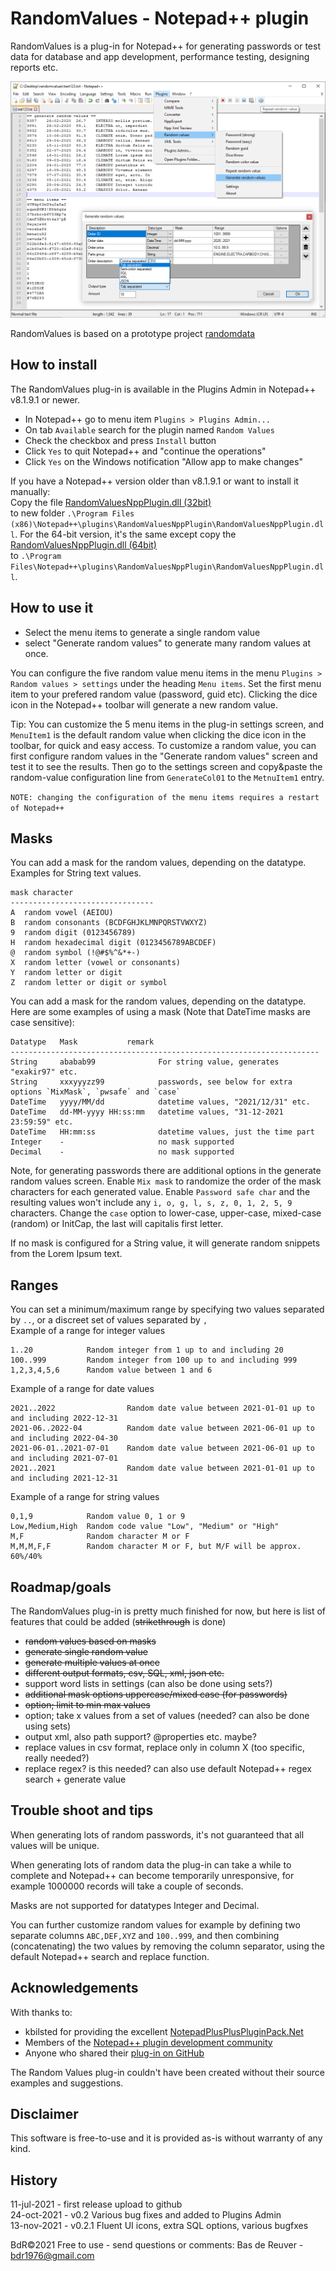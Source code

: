RandomValues - Notepad++ plugin
===============================

RandomValues is a plug-in for Notepad++ for generating passwords or test data for database and app development, performance testing, designing reports etc.

![preview screenshot](/randomvalues_preview.png?raw=true "RandomValues plug-in preview")

RandomValues is based on a prototype project [randomdata](http://bdrgames.nl/homepage/files/randomdata.html)

How to install
--------------
The RandomValues plug-in is available in the Plugins Admin in Notepad++ v8.1.9.1 or newer.

* In Notepad++ go to menu item `Plugins > Plugins Admin...`
* On tab `Available` search for the plugin named `Random Values`
* Check the checkbox and press `Install` button
* Click `Yes` to quit Notepad++ and "continue the operations"
* Click `Yes` on the Windows notification "Allow app to make changes"

If you have a Notepad++ version older than v8.1.9.1 or want to install it manually:  
Copy the file [RandomValuesNppPlugin.dll (32bit)](/RandomValuesNppPlugin/bin/Release/)  
to new folder `.\Program Files (x86)\Notepad++\plugins\RandomValuesNppPlugin\RandomValuesNppPlugin.dll`.
For the 64-bit version, it's the same except copy the [RandomValuesNppPlugin.dll (64bit)](/RandomValuesNppPlugin/bin/Release-x64/)  
to `.\Program Files\Notepad++\plugins\RandomValuesNppPlugin\RandomValuesNppPlugin.dll`.

How to use it
-------------

* Select the menu items to generate a single random value
* select "Generate random values" to generate many random values at once.

You can configure the five random value menu items in the menu `Plugins > Random values > settings` under the heading `Menu items`.
Set the first menu item to your prefered random value (password, guid etc).
Clicking the dice icon in the Notepad++ toolbar will generate a new random value.

Tip: You can customize the 5 menu items in the plug-in settings screen, and `MenuItem1` is the default random value when clicking the dice icon in the toolbar, for quick and easy access. To customize a random value, you  can first configure random values in the "Generate random values" screen and test it to see the results. Then go to the settings screen and copy&paste the random-value configuration line from `GenerateCol01` to the `MetnuItem1` entry.

`NOTE: changing the configuration of the menu items requires a restart of Notepad++`

Masks
----------
You can add a mask for the random values, depending on the datatype.  
Examples for String text values.

    mask character
    --------------------------------
    A  random vowel (AEIOU)
    B  random consonants (BCDFGHJKLMNPQRSTVWXYZ)
    9  random digit (0123456789)
    H  random hexadecimal digit (0123456789ABCDEF)
    @  random symbol (!@#$%^&*+-)
    X  random letter (vowel or consonants)
    Y  random letter or digit
    Z  random letter or digit or symbol

You can add a mask for the random values, depending on the datatype. Here are some examples of using a mask (Note that DateTime masks are case sensitive):

    Datatype   Mask           remark
    ---------------------------------------------------------------------
    String     ababab99              For string value, generates "exakir97" etc.
    String     xxxyyyzz99            passwords, see below for extra options `MixMask`, `pwsafe` and `case`
    DateTime   yyyy/MM/dd            datetime values, "2021/12/31" etc.
    DateTime   dd-MM-yyyy HH:ss:mm   datetime values, "31-12-2021 23:59:59" etc.
    DateTime   HH:mm:ss              datetime values, just the time part
    Integer    -                     no mask supported
    Decimal    -                     no mask supported

Note, for generating passwords there are additional options in the generate random values screen.
Enable `Mix mask` to randomize the order of the mask characters for each generated value.
Enable `Password safe char` and the resulting values won't include any `i, o, g, l, s, z, 0, 1, 2, 5, 9` characters.
Change the `case` option to lower-case, upper-case, mixed-case (random) or InitCap, the last will capitalis first letter.

If no mask is configured for a String value, it will generate random snippets from the Lorem Ipsum text.

Ranges
------
You can set a minimum/maximum range by specifying two values separated by `..`, or a discreet set of values separated by `,`  
Example of a range for integer values 

    1..20            Random integer from 1 up to and including 20
    100..999         Random integer from 100 up to and including 999
    1,2,3,4,5,6      Random value between 1 and 6

Example of a range for date values

    2021..2022                Random date value between 2021-01-01 up to and including 2022-12-31
    2021-06..2022-04          Random date value between 2021-06-01 up to and including 2022-04-30
    2021-06-01..2021-07-01    Random date value between 2021-06-01 up to and including 2021-07-01
    2021..2021                Random date value between 2021-01-01 up to and including 2021-12-31

Example of a range for string values

    0,1,9            Random value 0, 1 or 9
    Low,Medium,High  Random code value "Low", "Medium" or "High"
    M,F              Random character M or F
    M,M,M,F,F        Random character M or F, but M/F will be approx. 60%/40%

Roadmap/goals
-------------
The RandomValues plug-in is pretty much finished for now, but here is list of features that could be added (~~strikethrough~~ is done)

* ~~random values based on masks~~
* ~~generate single random value~~
* ~~generate multiple values at once~~
* ~~different output formats, csv, SQL, xml, json etc.~~
* support word lists in settings (can also be done using sets?)
* ~~additional mask options uppercase/mixed case (for passwords)~~
* ~~option; limit to min max values~~
* option; take x values from a set of values (needed? can also be done using sets)
* output xml, also path support? @properties etc. maybe?
* replace values in csv format, replace only in column X (too specific, really needed?)
* replace regex? is this needed? can also use default Notepad++ regex search + generate value

Trouble shoot and tips
----------------------
When generating lots of random passwords, it's not guaranteed that all values will be unique.

When generating lots of random data the plug-in can take a while to complete and Notepad++ can become temporarily unresponsive, for example 1000000 records will take a couple of seconds.

Masks are not supported for datatypes Integer and Decimal.

You can further customize random values for example by defining two separate columns `ABC,DEF,XYZ` and `100..999`, and then combining (concatenating) the two values by removing the column separator, using the default Notepad++ search and replace function.

Acknowledgements
----------------
With thanks to:

* kbilsted for providing the excellent
[NotepadPlusPlusPluginPack.Net](https://github.com/kbilsted/NotepadPlusPlusPluginPack.Net)
* Members of the [Notepad++ plugin development community](https://community.notepad-plus-plus.org/category/5/plugin-development)
* Anyone who shared their [plug-in on GitHub](https://github.com/search?l=C%23&o=desc&q=notepad%2B%2B+plug&s=stars&type=Repositories)

The Random Values plug-in couldn't have been created without their source examples and suggestions.

Disclaimer
----------
This software is free-to-use and it is provided as-is without warranty of any kind.

History
-------
11-jul-2021 - first release upload to github  
24-oct-2021 - v0.2 Various bug fixes and added to Plugins Admin  
13-nov-2021 - v0.2.1 Fluent UI icons, extra SQL options, various bugfxes

BdR©2021 Free to use - send questions or comments: Bas de Reuver - bdr1976@gmail.com

